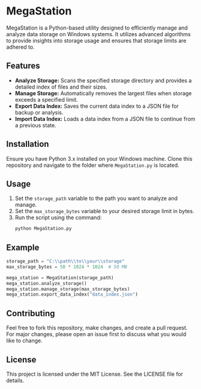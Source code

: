 # MegaStation

MegaStation is a Python-based utility designed to efficiently manage and analyze data storage on Windows systems. It utilizes advanced algorithms to provide insights into storage usage and ensures that storage limits are adhered to.

## Features

- **Analyze Storage:** Scans the specified storage directory and provides a detailed index of files and their sizes.
- **Manage Storage:** Automatically removes the largest files when storage exceeds a specified limit.
- **Export Data Index:** Saves the current data index to a JSON file for backup or analysis.
- **Import Data Index:** Loads a data index from a JSON file to continue from a previous state.

## Installation

Ensure you have Python 3.x installed on your Windows machine. Clone this repository and navigate to the folder where `MegaStation.py` is located.

## Usage

1. Set the `storage_path` variable to the path you want to analyze and manage.
2. Set the `max_storage_bytes` variable to your desired storage limit in bytes.
3. Run the script using the command:
   ```bash
   python MegaStation.py
   ```

## Example

```python
storage_path = "C:\\path\\to\\your\\storage"
max_storage_bytes = 50 * 1024 * 1024  # 50 MB

mega_station = MegaStation(storage_path)
mega_station.analyze_storage()
mega_station.manage_storage(max_storage_bytes)
mega_station.export_data_index("data_index.json")
```

## Contributing

Feel free to fork this repository, make changes, and create a pull request. For major changes, please open an issue first to discuss what you would like to change.

## License

This project is licensed under the MIT License. See the LICENSE file for details.